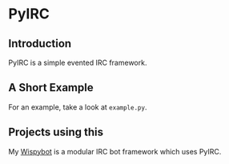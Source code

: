 # PyIRC
## Introduction
PyIRC is a simple evented IRC framework.

## A Short Example
For an example, take a look at `example.py`.

## Projects using this
My [Wispybot](https://github.com/fwilson42/wispybot) is a modular IRC bot
framework which uses PyIRC.
